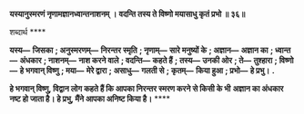 **यस्यानुस्मरणं नृणामज्ञानध्वान्तनाशनम् ।** **वदन्ति तस्य ते विष्णो मयासाधु कृतं प्रभो ॥ ३६॥** 

शब्दार्थ **** 

**यस्य—** **जिसका** **; अनुस्मरणम्—** **निरन्तर स्मृति** **; नृणाम्—** **सारे मनुष्यों के** **; अज्ञान—** **अज्ञान का** **; ध्वान्त—** **अंधकार** **; नाशनम्—** **नाश करने वाले** **; वदन्ति—** **कहते हैं** **; तस्य—** **उनकी ओर** **; ते—** **तुश्हारा** **; विष्णो—** **हे भगवान् विष्णु** **; मया—** **मेरे द्वारा** **; असाधु—** **गलती से** **; कृतम्—** **किया हुआ** **; प्रभो—** **हे प्रभु।** **.** 

**हे भगवान् विष्णु, विद्वान लोग कहते हैं कि आपका निरन्तर स्मरण करने से किसी के भी** **अज्ञान का अंधकार नष्ट हो जाता है। हे प्रभु, मैंने आपका अनिष्ट किया है।** **** 